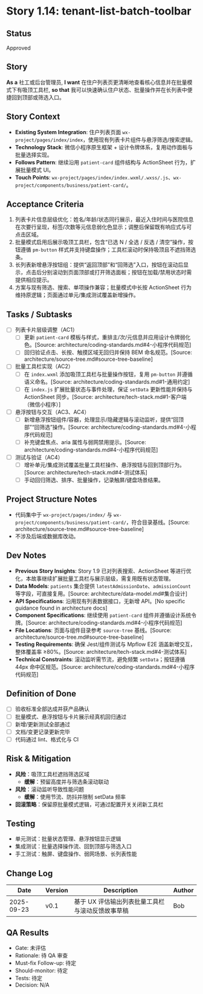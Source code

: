 # Story 1.14: tenant-list-batch-toolbar

## Status

Approved

## Story

**As a** 社工或后台管理员,
**I want** 在住户列表页更清晰地查看核心信息并在批量模式下有吸顶工具栏,
**so that** 我可以快速确认住户状态、批量操作并在长列表中便捷回到顶部或筛选入口。

## Story Context

- **Existing System Integration**: 住户列表页面 `wx-project/pages/index/index`，使用现有列表卡片组件与悬浮筛选/搜索逻辑。
- **Technology Stack**: 微信小程序原生框架 + 设计令牌体系，复用动作面板与批量选择实现。
- **Follows Pattern**: 继续沿用 `patient-card` 组件结构与 ActionSheet 行为，扩展批量模式 UI。
- **Touch Points**: `wx-project/pages/index/index.wxml/.wxss/.js`、`wx-project/components/business/patient-card/`。

## Acceptance Criteria

1. 列表卡片信息层级优化：姓名/年龄/状态同行展示，最近入住时间与医院信息在次要行呈现，标签/次数等元信息弱化色显示；调整后保留既有响应式与可点击区域。
2. 批量模式启用后展示吸顶工具栏，包含“已选 N / 全选 / 反选 / 清空”操作，按钮遵循 `pm-button` 样式并支持键盘操作；工具栏滚动时保持吸顶且不遮挡筛选条。
3. 长列表新增悬浮按钮组：提供“返回顶部”和“回筛选”入口，按钮在滚动后显示，点击后分别滚动到页面顶部或打开筛选面板；按钮在加载/禁用状态时需提供相应提示。
4. 方案与现有筛选、搜索、单项操作兼容；批量模式中长按 ActionSheet 行为维持原逻辑；页面通过单元/集成测试覆盖新增操作。

## Tasks / Subtasks

- [ ] 列表卡片层级调整（AC1）
  - [ ] 更新 `patient-card` 模板与样式，重排主/次/元信息并应用设计令牌弱化色。[Source: architecture/coding-standards.md#4-小程序代码规范]
  - [ ] 回归验证点击、长按、触摸区域无回归并保持 BEM 命名规范。[Source: architecture/source-tree.md#source-tree-baseline]
- [ ] 批量工具栏实现（AC2）
  - [ ] 在 `index.wxml` 添加吸顶工具栏与批量操作按钮，复用 `pm-button` 并遵循语义命名。[Source: architecture/coding-standards.md#1-通用约定]
  - [ ] 在 `index.js` 扩展批量状态与事件处理，保证 `setData` 更新性能并保持与 ActionSheet 同步。[Source: architecture/tech-stack.md#1-客户端（微信小程序）]
- [ ] 悬浮按钮与交互（AC3、AC4）
  - [ ] 新增悬浮按钮组件/容器，处理显示/隐藏逻辑与滚动监听，提供“回顶部”“回筛选”操作。[Source: architecture/coding-standards.md#4-小程序代码规范]
  - [ ] 补充键盘焦点、aria 属性与弱网禁用提示。[Source: architecture/coding-standards.md#4-小程序代码规范]
- [ ] 测试与验证（AC4）
  - [ ] 增补单元/集成测试覆盖批量工具栏操作、悬浮按钮与回到顶部行为。[Source: architecture/tech-stack.md#4-测试体系]
  - [ ] 手动回归筛选、排序、批量操作，记录触屏/键盘场景结果。

## Project Structure Notes

- 代码集中于 `wx-project/pages/index/` 与 `wx-project/components/business/patient-card/`，符合目录基线。[Source: architecture/source-tree.md#source-tree-baseline]
- 不涉及后端或数据库改动。

## Dev Notes

- **Previous Story Insights**: Story 1.9 已对列表搜索、ActionSheet 等进行优化，本故事继续扩展批量工具栏与展示层级，需复用既有状态管理。
- **Data Models**: `patients` 集合提供 `latestAdmissionDate`、`admissionCount` 等字段，可直接复用。[Source: architecture/data-model.md#集合设计]
- **API Specifications**: 沿用现有列表数据接口，无新增 API。[No specific guidance found in architecture docs]
- **Component Specifications**: 继续使用 `patient-card` 组件并遵循设计系统令牌。[Source: architecture/coding-standards.md#4-小程序代码规范]
- **File Locations**: 页面与组件目录参考 `source-tree` 基线。[Source: architecture/source-tree.md#source-tree-baseline]
- **Testing Requirements**: 确保 Jest/组件测试与 Mpflow E2E 涵盖新增交互，整体覆盖率 ≥80%。[Source: architecture/tech-stack.md#4-测试体系]
- **Technical Constraints**: 滚动监听需节流，避免频繁 `setData`；按钮遵循 44px 命中区规范。[Source: architecture/coding-standards.md#4-小程序代码规范]

## Definition of Done

- [ ] 验收标准全部达成并获产品确认
- [ ] 批量模式、悬浮按钮与卡片展示经真机回归通过
- [ ] 新增/更新测试全部通过
- [ ] 文档/变更记录更新完毕
- [ ] 代码通过 lint、格式化与 CI

## Risk & Mitigation

- **风险**：吸顶工具栏遮挡筛选区域
  - **缓解**：预留高度并与筛选条滚动联动
- **风险**：滚动监听导致性能问题
  - **缓解**：使用节流、防抖并限制 setData 频率
- **回滚策略**：保留原批量模式逻辑，可通过配置开关关闭新工具栏

## Testing

- 单元测试：批量状态管理、悬浮按钮显示逻辑
- 集成测试：批量选择操作流、回到顶部与筛选入口
- 手工测试：触屏、键盘操作、弱网场景、长列表性能

## Change Log

| Date       | Version | Description                                      | Author |
| ---------- | ------- | ------------------------------------------------ | ------ |
| 2025-09-23 | v0.1    | 基于 UX 评估输出列表批量工具栏与滚动反馈故事草稿 | Bob   |

## QA Results

- Gate: 未评估
- Rationale: 待 QA 审查
- Must-fix Follow-up: 待定
- Should-monitor: 待定
- Tests: 待定
- Decision: N/A
